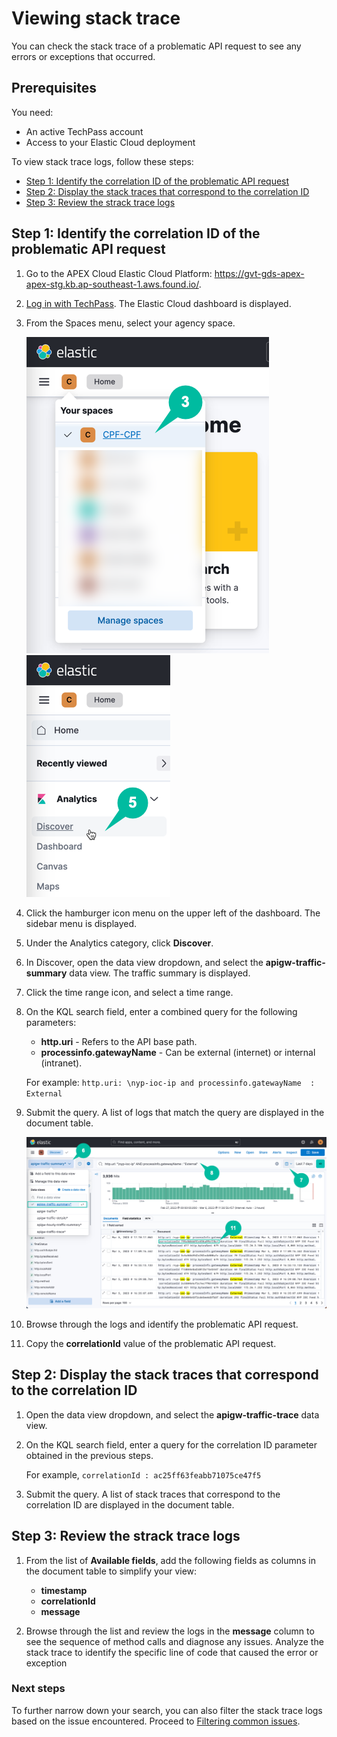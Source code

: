 # Viewing stack trace

You can check the stack trace of a problematic API request to see any errors or exceptions that occurred. 

## Prerequisites
You need:
- An active TechPass account
- Access to your Elastic Cloud deployment

To view stack trace logs, follow these steps:

- [Step 1: Identify the correlation ID of the problematic API request](#step-1-identify-the-correlation-id-of-the-problematic-api-request)
- [Step 2: Display the stack traces that correspond to the correlation ID](#step-2-display-the-stack-traces-that-correspond-to-the-correlation-id)
- [Step 3: Review the strack trace logs](#step-3-review-the-strack-trace-logs)

## Step 1: Identify the correlation ID of the problematic API request

1. Go to the APEX Cloud Elastic Cloud Platform: https://gvt-gds-apex-apex-stg.kb.ap-southeast-1.aws.found.io/. 

1. [Log in with TechPass](https://docs.developer.tech.gov.sg/docs/apex-cloud-onboarding/docs/techpass). The Elastic Cloud dashboard is displayed. 

1. From the Spaces menu, select your agency space.

    ![Select your space](docs/images/login-spaces.png) 
    ![Discover](docs/images/discover.png)

1. Click the hamburger icon menu on the upper left of the dashboard. The sidebar menu is displayed. 

1. Under the Analytics category, click **Discover**. 

1. In Discover, open the data view dropdown, and select the **apigw-traffic-summary** data view. The traffic summary is displayed.

1. Click the time range icon, and select a time range. 

1. On the KQL search field, enter a combined query for the following parameters:
    - **http.uri** - Refers to the API base path.
    - **processinfo.gatewayName** - Can be external (internet) or internal (intranet).

    For example: `http.uri: \nyp-ioc-ip and processinfo.gatewayName  : External`

1. Submit the query. A list of logs that match the query are displayed in the document table. 

    ![Find the correlation ID](docs/images/find-correlation-ID.png)

1. Browse through the logs and identify the problematic API request.

1. Copy the **correlationId** value of the problematic API request.

## Step 2: Display the stack traces that correspond to the correlation ID

1. Open the data view dropdown, and select the **apigw-traffic-trace** data view.

1. On the KQL search field, enter a query for the correlation ID parameter obtained in the previous steps.

    For example, `correlationId : ac25ff63feabb71075ce47f5`

1. Submit the query. A list of stack traces that correspond to the correlation ID are displayed in the document table.

## Step 3: Review the strack trace logs 

1. From the list of **Available fields**, add the following fields as columns in the document table to simplify your view:
    - **timestamp**
    - **correlationId**
    - **message**

1. Browse through the list and review the logs in the **message** column to see the sequence of method calls and diagnose any issues. Analyze the stack trace to identify the specific line of code that caused the error or exception

### Next steps

To further narrow down your search, you can also filter the stack trace logs based on the issue encountered. Proceed to [Filtering common issues](https://docs.developer.tech.gov.sg/docs/apex-cloud-troubleshooting-guide/docs/logs/filtering-common-issues).